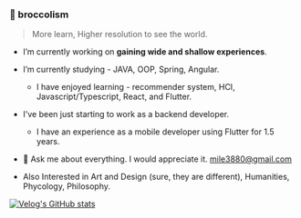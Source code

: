 ### 🥦 broccolism
> More learn, Higher resolution to see the world.

- I’m currently working on **gaining wide and shallow experiences**.

- I’m currently studying - JAVA, OOP, Spring, Angular.
    - I have enjoyed learning - recommender system, HCI, Javascript/Typescript, React, and Flutter.

- I've been just starting to work as a backend developer.
    - I have an experience as a mobile developer using Flutter for 1.5 years.

- 💬 Ask me about everything. I would appreciate it. mile3880@gmail.com

- Also Interested in Art and Design (sure, they are different), Humanities, Phycology, Philosophy.
 
[![Velog's GitHub stats](https://velog-readme-stats.vercel.app/api?name=broccolism)](https://github.com/eungyeole/velog-readme-stats)


<!--
- 👯 I’m looking to collaborate on ...
- 🤔 I’m looking for help with ...
- 📫 How to reach me: ...
- 😄 Pronouns: ...
- ⚡ Fun fact:
-->

